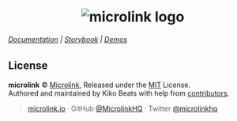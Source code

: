 <h1 align="center">
  <img src="https://microlink.io/banner_sdk.png" alt="microlink logo">
</h1>

###### [Documentation](https://docs.microlink.io) | [Storybook](https://storybook.microlink.io) | [Demos](https://microlinkjs.netlify.com/)


## License

**microlink** © [Microlink](https://microlink.io), Released under the [MIT](https://github.com/microlinkhq/sdk/blob/master/LICENSE.md) License.<br>
Authored and maintained by Kiko Beats with help from [contributors](https://github.com/microlinkhq/sdk/contributors).

> [microlink.io](https://microlink.io) · GitHub [@MicrolinkHQ](https://github.com/microlinkhq) · Twitter [@microlinkhq](https://twitter.com/microlinkhq)
